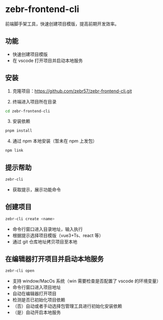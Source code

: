 # zebr-frontend-cli

前端脚手架工具，快速创建项目模版，提高前期开发效率。

## 功能

- 快速创建项目模版
- 在 vscode 打开项目并启动本地服务

## 安装

1. 克隆项目：https://github.com/zebr57/zebr-frontend-cli.git

2. 终端进入项目所在目录

```sh
cd zebr-frontend-cli
```

3. 安装依赖

```sh
pnpm install
```

4. 通过 npm 本地安装（暂未在 npm 上发包）

```sh
npm link
```

## 提示帮助

```sh
zebr-cli
```

- 获取提示，展示功能命令

## 创建项目

```sh
zebr-cli create <name>
```

- 命令行窗口进入目录地址，输入执行
- 根据提示选择项目模版（vue3+Ts、react 等）
- 通过 git 仓库地址拷贝项目至本地

## 在编辑器打开项目并启动本地服务

```sh
zebr-cli open
```

- 支持 window/MacOs 系统（win 需要检查是否配置了 vscode 的环境变量）
- 命令行窗口进入项目地址
- 自动在编辑器打开项目
- 检测是否已初始化项目依赖
- （否）自动或者手动选择包管理工具进行初始化安装依赖
- （是）自动开启本地服务
